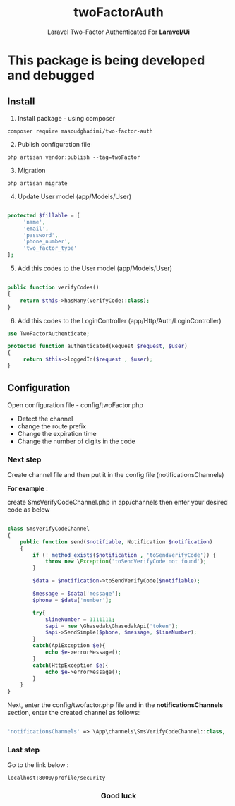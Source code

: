 <h1 align="center">twoFactorAuth</h1>
<p align="center">Laravel Two-Factor Authenticated For <b>Laravel/Ui</b></p>


<h1>This package is being developed and debugged</h1>

<h2>Install</h2>

1) Install package - using composer

`composer require masoudghadimi/two-factor-auth`

2) Publish configuration file

`php artisan vendor:publish --tag=twoFactor`

3) Migration

`php artisan migrate`

4) Update User model (app/Models/User)

```php

protected $fillable = [
     'name',
     'email',
     'password',
     'phone_number',
     'two_factor_type'
];

```

5) Add this codes to the User model (app/Models/User)

```php

public function verifyCodes()
{
    return $this->hasMany(VerifyCode::class);
}

```

6) Add this codes to the LoginController (app/Http/Auth/LoginController)

```php
use TwoFactorAuthenticate;

protected function authenticated(Request $request, $user)
{
     return $this->loggedIn($request , $user);
}

```

<h2>Configuration</h2>

Open configuration file - config/twoFactor.php

- Detect the channel
- change the route prefix
- Change the expiration time
- Change the number of digits in the code

<h3>Next step</h3>

Create channel file and then put it in the config file (notificationsChannels)

<b>For example</b> : 

create SmsVerifyCodeChannel.php in app/channels then enter your desired code as below

```php

class SmsVerifyCodeChannel
{
    public function send($notifiable, Notification $notification)
    {
        if (! method_exists($notification , 'toSendVerifyCode')) {
            throw new \Exception('toSendVerifyCode not found');
        }

        $data = $notification->toSendVerifyCode($notifiable);

        $message = $data['message'];
        $phone = $data['number'];

        try{
            $lineNumber = 1111111;
            $api = new \Ghasedak\GhasedakApi('token');
            $api->SendSimple($phone, $message, $lineNumber);
        }
        catch(ApiException $e){
            echo $e->errorMessage();
        }
        catch(HttpException $e){
            echo $e->errorMessage();
        }
    }
}

```

Next, enter the config/twofactor.php file and in the <b>notificationsChannels</b> section, enter the created channel as follows:

```php

'notificationsChannels' => \App\channels\SmsVerifyCodeChannel::class,

```

<h3>Last step</h3>

Go to the link below : 

`
localhost:8000/profile/security
`

<h3 align="center">Good luck</h3>
